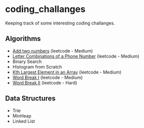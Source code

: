 # coding_challanges

Keeping track of some interesting coding challanges.

## Algorithms
* [Add two numbers](https://leetcode.com/problems/letter-combinations-of-a-phone-number/) (leetcode - Medium)
* [Letter Combinations of a Phone Number](https://leetcode.com/problems/letter-combinations-of-a-phone-number/) (leetcode - Medium)
* Binary Search
* Histogram from Scratch
* [Kth Largest Element in an Array](https://leetcode.com/problems/kth-largest-element-in-an-array/) (leetcode - Medium)
* [Word Break I](https://leetcode.com/problems/word-break/) (leetcode - Medium)
* [Word Break II](https://leetcode.com/problems/word-break-ii/) (leetcode - Hard)

## Data Structures
* Trie
* MinHeap
* Linked List